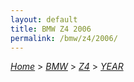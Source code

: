 ```yaml
---
layout: default
title: BMW Z4 2006
permalink: /bmw/z4/2006/
---
```

[*Home*](/) > [*BMW*](/bmw/) > [*Z4*](/bmw/z4/) > [*YEAR*](/bmw/z4/year/)
